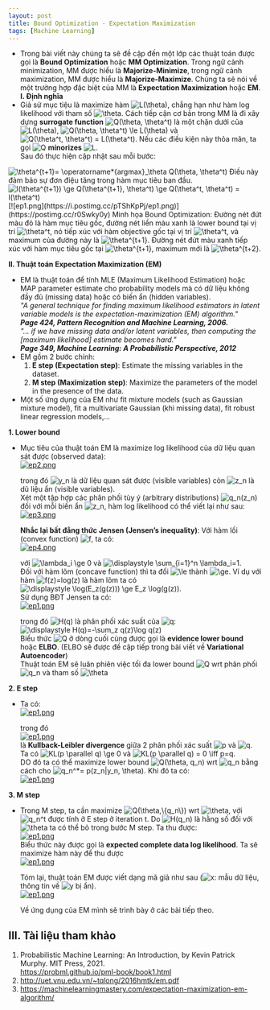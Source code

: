 ```yaml
---
layout: post
title: Bound Optimization - Expectation Maximization
tags: [Machine Learning]
---
```




- Trong bài viết này chúng ta sẽ đề cập đến một lớp các thuật toán được gọi là **Bound Optimization** hoặc **MM Optimization**. Trong ngữ cảnh minimization, MM được hiểu là **Majorize-Minimize**, trong ngữ cảnh maximization, MM được hiểu là **Majorize-Maximize**. Chúng ta sẽ nói về một trường hợp đặc biệt của MM là **Expectation Maximization** hoặc **EM**.    
**I. Định nghĩa**
- Giả sử mục tiệu là maximize hàm <img src="https://i.upmath.me/svg/L(%5Ctheta)" alt="L(\theta)" />, chẳng hạn như hàm log likelihood với tham số <img src="https://i.upmath.me/svg/%5Ctheta" alt="\theta" />. Cách tiếp cận cơ bản trong MM là đi xây dựng **surrogate function** <img src="https://i.upmath.me/svg/Q(%5Ctheta%2C%20%5Ctheta%5Et)" alt="Q(\theta, \theta^t)" /> là một chặn dưới của <img src="https://i.upmath.me/svg/L(%5Ctheta)" alt="L(\theta)" />, <img src="https://i.upmath.me/svg/Q(%5Ctheta%2C%20%5Ctheta%5Et)%20%5Cle%20L(%5Ctheta)" alt="Q(\theta, \theta^t) \le L(\theta)" /> và <img src="https://i.upmath.me/svg/Q(%5Ctheta%5Et%2C%20%5Ctheta%5Et)%20%3D%20L(%5Ctheta%5Et)" alt="Q(\theta^t, \theta^t) = L(\theta^t)" />. Nếu các điều kiện này thỏa mãn, ta gọi <img src="https://i.upmath.me/svg/Q" alt="Q" /> **minorizes** <img src="https://i.upmath.me/svg/L" alt="L" />.  
Sau đó thực hiện cập nhật sau mỗi bước:  
<img src="https://i.upmath.me/svg/%5Ctheta%5E%7Bt%2B1%7D%3D%20%5Coperatorname*%7Bargmax%7D_%5Ctheta%20Q(%5Ctheta%2C%20%5Ctheta%5Et)%20" alt="\theta^{t+1}= \operatorname*{argmax}_\theta Q(\theta, \theta^t) " />  
Điều này đảm bảo sự đơn điệu tăng trong hàm mục tiêu ban đầu.   
<img src="https://i.upmath.me/svg/l(%5Ctheta%5E%7Bt%2B1%7D)%20%5Cge%20Q(%5Ctheta%5E%7Bt%2B1%7D%2C%20%5Ctheta%5Et)%20%5Cge%20Q(%5Ctheta%5Et%2C%20%5Ctheta%5Et)%20%3D%20l(%5Ctheta%5Et)" alt="l(\theta^{t+1}) \ge Q(\theta^{t+1}, \theta^t) \ge Q(\theta^t, \theta^t) = l(\theta^t)" />  
[![ep1.png](https://i.postimg.cc/pTShKpPj/ep1.png)](https://postimg.cc/r0Swky0y)  
                       Minh họa Bound Optimization: Đường nét đứt màu đỏ là hàm mục tiêu gốc, đường nét liền màu xanh là lower bound tại vị trí <img src="https://i.upmath.me/svg/%5Ctheta%5Et" alt="\theta^t" />, nó tiếp xúc với hàm objective gốc tại vị trí <img src="https://i.upmath.me/svg/%5Ctheta%5Et" alt="\theta^t" />, và maximum của đường này là <img src="https://i.upmath.me/svg/%5Ctheta%5E%7Bt%2B1%7D" alt="\theta^{t+1}" />. Đường nét đứt màu xanh tiếp xúc với hàm mục tiêu gốc tại <img src="https://i.upmath.me/svg/%5Ctheta%5E%7Bt%2B1%7D" alt="\theta^{t+1}" />, maximum mới là <img src="https://i.upmath.me/svg/%5Ctheta%5E%7Bt%2B2%7D" alt="\theta^{t+2}" />.  
                       
**II. Thuật toán Expectation Maximization (EM)**  

- EM là thuật toán để tính MLE (Maximum Likelihood Estimation) hoặc MAP parameter estimate cho probability models mà có dữ liệu không đầy đủ (missing data) hoặc có biến ẩn (hidden variables).    
*"A general technique for finding maximum likelihood estimators in latent variable models is the expectation-maximization (EM) algorithm."*  
***Page 424, Pattern Recognition and Machine Learning, 2006.***  
*"… if we have missing data and/or latent variables, then computing the [maximum likelihood] estimate becomes hard."*  
***Page 349, Machine Learning: A Probabilistic Perspective, 2012***  
- EM gồm 2 bước chính:  
  1. **E step (Expectation step)**: Estimate the missing variables in the dataset.
  2. **M step (Maximization step)**: Maximize the parameters of the model in the presence of the data.  
- Một số ứng dụng của EM như fit mixture models (such as Gaussian mixture model), fit a multivariate Gaussian (khi missing data), fit robust linear regression models,...  
  
**1. Lower bound**    
- Mục tiêu của thuật toán EM là maximize log likelihood của dữ liệu quan sát được (observed data):  
[![ep2.png](https://i.postimg.cc/HLvXtpmQ/ep2.png)](https://postimg.cc/xkHXfVcC)  
  
    trong đó <img src="https://i.upmath.me/svg/y_n" alt="y_n" /> là dữ liệu quan sát được (visible variables) còn <img src="https://i.upmath.me/svg/z_n" alt="z_n" /> là dũ liệu ẩn (visible variables).  
   Xét một tập hợp các phân phối tùy ý (arbitrary distributions) <img src="https://i.upmath.me/svg/q_n(z_n)" alt="q_n(z_n)" /> đối với mỗi biến ẩn <img src="https://i.upmath.me/svg/z_n" alt="z_n" />, hàm log likelihood có thể viết lại như sau:  
[![ep3.png](https://i.postimg.cc/L51WpCDb/ep3.png)](https://postimg.cc/LgmDkVrt)  
  
     **Nhắc lại bất đẳng thức Jensen (Jensen’s inequality)**: Với hàm lồi (convex function) <img src="https://i.upmath.me/svg/f" alt="f" />, ta có:  
[![ep4.png](https://i.postimg.cc/ncsFspRy/ep4.png)](https://postimg.cc/N5cqSqwD)  
  
  với <img src="https://i.upmath.me/svg/%5Clambda_i%20%5Cge%200" alt="\lambda_i \ge 0" /> và <img src="https://i.upmath.me/svg/%5Cdisplaystyle%20%5Csum_%7Bi%3D1%7D%5En%20%5Clambda_i%3D1" alt="\displaystyle \sum_{i=1}^n \lambda_i=1" />.  
  Đối với hàm lõm (concave function) thì ta đổi <img src="https://i.upmath.me/svg/%5Cle%20" alt="\le " /> thành <img src="https://i.upmath.me/svg/%5Cge" alt="\ge" />. Ví dụ với hàm <img src="https://i.upmath.me/svg/f(z)%3Dlog(z)" alt="f(z)=log(z)" /> là hàm lõm ta có  <img src="https://i.upmath.me/svg/%5Cdisplaystyle%20%5Clog(E_z(g(z)))%20%5Cge%20E_z%20%5Clog(g(z))" alt="\displaystyle \log(E_z(g(z))) \ge E_z \log(g(z))" />.  
  Sử dụng BĐT Jensen ta có:  
[![ep1.png](https://i.postimg.cc/pVmQdnvR/ep1.png)](https://postimg.cc/G91T7t95)
  
   trong đó <img src="https://i.upmath.me/svg/H(q)" alt="H(q)" /> là phân phối xác suất của <img src="https://i.upmath.me/svg/q" alt="q" />:  
  <img src="https://i.upmath.me/svg/%5Cdisplaystyle%20H(q)%3D-%5Csum_z%20q(z)%5Clog%20q(z)" alt="\displaystyle H(q)=-\sum_z q(z)\log q(z)" />  
  Biểu thức <img src="https://i.upmath.me/svg/Q" alt="Q" /> ở dòng cuối cùng được gọi là **evidence lower bound** hoặc **ELBO**. (ELBO sẽ được đề cập tiếp trong bài viết về **Variational Autoencoder**)  
 Thuật toán EM sẽ luân phiên việc tối đa lower bound <img src="https://i.upmath.me/svg/Q" alt="Q" /> wrt phân phối <img src="https://i.upmath.me/svg/q_n" alt="q_n" /> và tham số <img src="https://i.upmath.me/svg/%5Ctheta" alt="\theta" />  
   
**2. E step**  
- Ta có:  
[![ep1.png](https://i.postimg.cc/7Zt0DxRf/ep1.png)](https://postimg.cc/sMSv4Rsr)  
  
  trong đó  
[![ep1.png](https://i.postimg.cc/fTw99tnV/ep1.png)](https://postimg.cc/QVyCLMMD)  
là **Kullback-Leibler divergence** giữa 2 phân phối xác suất <img src="https://i.upmath.me/svg/p" alt="p" /> và <img src="https://i.upmath.me/svg/q" alt="q" />. Ta có <img src="https://i.upmath.me/svg/KL(p%20%5Cparallel%20q)%20%5Cge%200" alt="KL(p \parallel q) \ge 0" /> và <img src="https://i.upmath.me/svg/KL(p%20%5Cparallel%20q)%20%3D%200%20%5Ciff%20p%3Dq" alt="KL(p \parallel q) = 0 \iff p=q" />.  
DO đó ta có thể maximize lower bound <img src="https://i.upmath.me/svg/Q(%5Ctheta%2C%20q_n)" alt="Q(\theta, q_n)" /> wrt <img src="https://i.upmath.me/svg/q_n" alt="q_n" /> bằng cách cho <img src="https://i.upmath.me/svg/q_n%5E*%3D%20p(z_n%7Cy_n%2C%20%5Ctheta)" alt="q_n^*= p(z_n|y_n, \theta)" />. Khi đó ta có:  
[![ep1.png](https://i.postimg.cc/jqJb4ZT9/ep1.png)](https://postimg.cc/nMZgHKCY)  
    
 **3. M step** 
- Trong M step, ta cần maximize <img src="https://i.upmath.me/svg/Q(%5Ctheta%2C%5C%7Bq_n%5C%7D)" alt="Q(\theta,\{q_n\})" /> wrt <img src="https://i.upmath.me/svg/%5Ctheta" alt="\theta" />, với <img src="https://i.upmath.me/svg/q_n%5Et" alt="q_n^t" /> được tính ở E step ở iteration t. Do <img src="https://i.upmath.me/svg/H(q_n)" alt="H(q_n)" /> là hằng số đối với <img src="https://i.upmath.me/svg/%5Ctheta" alt="\theta" /> ta có thể bỏ trong bước M step.  Ta thu được:  
[![ep1.png](https://i.postimg.cc/qqtMsTLZ/ep1.png)](https://postimg.cc/1VQQSbbp)  
Biểu thức này được gọi là **expected complete data log likelihood**. Ta sẽ maximize hàm này để thu được  
[![ep1.png](https://i.postimg.cc/ZqRRbpNS/ep1.png)](https://postimg.cc/K16FQKQq)  
  
  Tóm lại, thuật toán EM được viết dạng mã giả như sau (<img src="https://i.upmath.me/svg/x" alt="x" />: mẫu dữ liệu, thông tin về <img src="https://i.upmath.me/svg/y" alt="y" /> bị ẩn).  
[![ep1.png](https://i.postimg.cc/ydsL36Vs/ep1.png)](https://postimg.cc/3yfXPT4c)

  
  Về ứng dụng của EM mình sẽ trình bày ở các bài tiếp theo.  
## III. Tài liệu tham khảo  
1. Probabilistic Machine Learning: An Introduction, by Kevin Patrick Murphy.
MIT Press, 2021.    
https://probml.github.io/pml-book/book1.html  
2. http://uet.vnu.edu.vn/~tqlong/2016hmtk/em.pdf  
3. https://machinelearningmastery.com/expectation-maximization-em-algorithm/  



  
  


  
